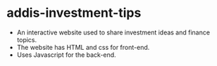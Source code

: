 # addis-investment-tips

- An interactive website used to share investment ideas and finance topics.
- The website has HTML and css for front-end.
- Uses Javascript for the back-end.
